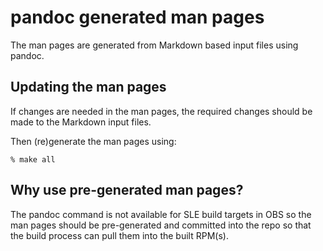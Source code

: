 # pandoc generated man pages

The man pages are generated from Markdown based input files using
pandoc.

## Updating the man pages

If changes are needed in the man pages, the required changes should
be made to the Markdown input files.

Then (re)generate the man pages using:

```
% make all
```

## Why use pre-generated man pages?

The pandoc command is not available for SLE build targets in OBS
so the man pages should be pre-generated and committed into the
repo so that the build process can pull them into the built RPM(s).
